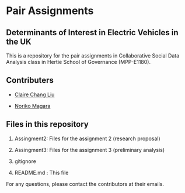 # Pair Assignments
## Determinants of Interest in Electric Vehicles in the UK

This is a repository for the pair assignments in Collaborative Social Data Analysis class in Hertie School of Governance (MPP-E1180).

## Contributers

* <a href="mailto:cl1007@georgetown.edu">Claire Chang Liu</a>

* <a href="mailto:norikomagara@gmail.com">Noriko Magara</a>

## Files in this repository

1. Assingment2: Files for the assignment 2 (research proposal)

2. Assingment3: Files for the assignment 3 (preliminary analysis)

3. gitignore

4. README.md : This file


For any questions, please contact the contributors at their emails.
